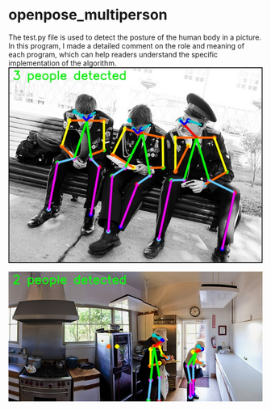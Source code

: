 openpose_multiperson
====
The test.py file is used to detect the posture of the human body in a picture. In this program, I made a detailed comment on the role and meaning of each program, which can help readers understand the specific implementation of the algorithm.
![](https://github.com/HANXIAOTIAN-ML/CV/blob/master/openpose_multipleperson/image_detected/328_detected.jpg?raw=true) 

![](https://github.com/HANXIAOTIAN-ML/CV/blob/master/openpose_multipleperson/image_detected/338_detected.jpg?raw=true) 
